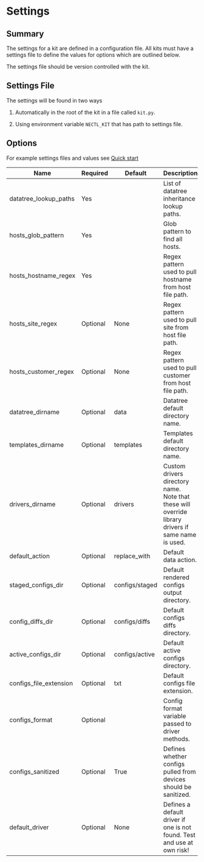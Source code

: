 <!--
 Copyright (C) 2022 Adam Kirchberger

 This file is part of Nectl.

 Nectl is free software: you can redistribute it and/or modify
 it under the terms of the GNU General Public License as published by
 the Free Software Foundation, either version 3 of the License, or
 (at your option) any later version.

 Nectl is distributed in the hope that it will be useful,
 but WITHOUT ANY WARRANTY; without even the implied warranty of
 MERCHANTABILITY or FITNESS FOR A PARTICULAR PURPOSE.  See the
 GNU General Public License for more details.

 You should have received a copy of the GNU General Public License
 along with Nectl.  If not, see <http://www.gnu.org/licenses/>.
-->

# Settings

## Summary

The settings for a kit are defined in a configuration file. All kits must have a settings file to define the values for options which are outlined below.

The settings file should be version controlled with the kit.

## Settings File

The settings will be found in two ways

1. Automatically in the root of the kit in a file called `kit.py`.

2. Using environment variable `NECTL_KIT` that has path to settings file.

## Options

For example settings files and values see [Quick start](quickstart.md)

| **Name**               | **Required** | **Default**    | **Description**                                                                                       |
| ---------------------- | ------------ | -------------- | ----------------------------------------------------------------------------------------------------- |
| datatree_lookup_paths  | Yes          |                | List of datatree inheritance lookup paths.                                                            |
| hosts_glob_pattern     | Yes          |                | Glob pattern to find all hosts.                                                                       |
| hosts_hostname_regex   | Yes          |                | Regex pattern used to pull hostname from host file path.                                              |
| hosts_site_regex       | Optional     | None           | Regex pattern used to pull site from host file path.                                                  |
| hosts_customer_regex   | Optional     | None           | Regex pattern used to pull customer from host file path.                                              |
| datatree_dirname       | Optional     | data           | Datatree default directory name.                                                                      |
| templates_dirname      | Optional     | templates      | Templates default directory name.                                                                     |
| drivers_dirname        | Optional     | drivers        | Custom drivers directory name.<br>Note that these will override library drivers if same name is used. |
| default_action         | Optional     | replace_with   | Default data action.                                                                                  |
| staged_configs_dir     | Optional     | configs/staged | Default rendered configs output directory.                                                            |
| config_diffs_dir       | Optional     | configs/diffs  | Default configs diffs directory.                                                                      |
| active_configs_dir     | Optional     | configs/active | Default active configs directory.                                                                     |
| configs_file_extension | Optional     | txt            | Default configs file extension.                                                                       |
| configs_format         | Optional     |                | Config format variable passed to driver methods.                                                      |
| configs_sanitized      | Optional     | True           | Defines whether configs pulled from devices should be sanitized.                                      |
| default_driver         | Optional     | None           | Defines a default driver if one is not found. Test and use at own risk!                               |
